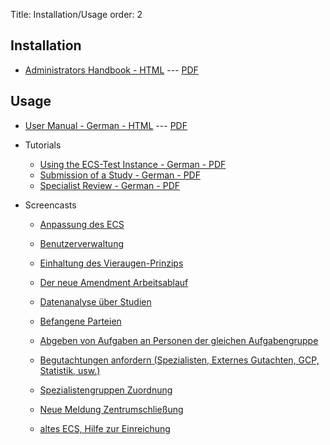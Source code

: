 Title: Installation/Usage
order: 2


## Installation

* [Administrators Handbook - HTML](../../admin-manual/index.html) --- [PDF](../../ecs-admin-manual.pdf)
  

## Usage

* [User Manual - German - HTML](../../user-manual-de/index.html) --- [PDF](../../ecs-user-manual-de.pdf)

* Tutorials
    * [Using the ECS-Test Instance - German - PDF](../static/Ecs-testen.pdf)
    * [Submission of a Study - German - PDF](../static/Einreichung.pdf)
    * [Specialist Review - German - PDF](../static/Spezialistenbewertung.pdf)



* Screencasts
    * [Anpassung des ECS](https://youtu.be/V5LUr8lvOEo)
    * [Benutzerverwaltung](https://youtu.be/ig3WXG5ReqQ)
    * [Einhaltung des Vieraugen-Prinzips](https://youtu.be/p0XYeq21zFc)
    * [Der neue Amendment Arbeitsablauf](https://youtu.be/0VKlMbYZw9o)
    * [Datenanalyse über Studien](https://youtu.be/obNVdc6EbNc)
    * [Befangene Parteien](https://youtu.be/EHwMUj-b8s4)
    * [Abgeben von Aufgaben an Personen der gleichen Aufgabengruppe](https://youtu.be/-YBQmlqidpc)
    * [Begutachtungen anfordern (Spezialisten, Externes Gutachten, GCP, Statistik, usw.)](https://youtu.be/NZq6pXPb9EU)
    * [Spezialistengruppen Zuordnung](https://youtu.be/iKrd1slZpZk)
    * [Neue Meldung Zentrumschließung](https://youtu.be/2c4t4c2eZYc)
    
    * [altes ECS, Hilfe zur Einreichung](http://youtu.be/JZ8eTFn5Kk0)
